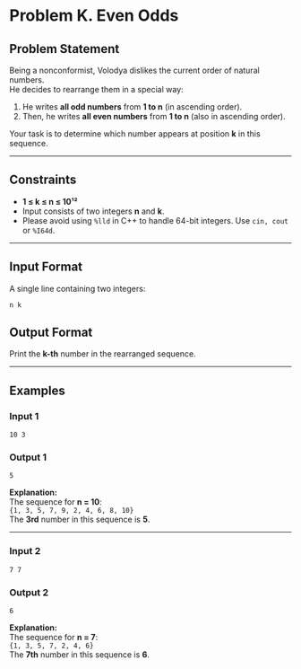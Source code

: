 # Problem K. Even Odds

## Problem Statement  
Being a nonconformist, Volodya dislikes the current order of natural numbers.  
He decides to rearrange them in a special way:

1. He writes **all odd numbers** from **1 to n** (in ascending order).
2. Then, he writes **all even numbers** from **1 to n** (also in ascending order).

Your task is to determine which number appears at position **k** in this sequence.

---

## Constraints  
- **1 ≤ k ≤ n ≤ 10¹²**  
- Input consists of two integers **n** and **k**.  
- Please avoid using `%lld` in C++ to handle 64-bit integers. Use `cin, cout` or `%I64d`.  

---

## Input Format  
A single line containing two integers:  
```
n k
```

## Output Format  
Print the **k-th** number in the rearranged sequence.  

---

## Examples  

### **Input 1**  
```
10 3
```  
### **Output 1**  
```
5
```  
**Explanation:**  
The sequence for **n = 10**:  
`{1, 3, 5, 7, 9, 2, 4, 6, 8, 10}`  
The **3rd** number in this sequence is **5**.  

---

### **Input 2**  
```
7 7
```  
### **Output 2**  
```
6
```  
**Explanation:**  
The sequence for **n = 7**:  
`{1, 3, 5, 7, 2, 4, 6}`  
The **7th** number in this sequence is **6**.  

